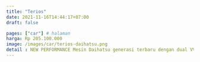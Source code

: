 ```yaml
---
title: "Terios"
date: 2021-11-16T14:44:17+07:00
draft: false

pages: ["car"] # halaman 
harga: Rp 205.100.000
image: /images/car/terios-daihatsu.png
detail : NEW PERFORMANCE Mesin Daihatsu generasi terbaru dengan dual VVT-I 1.5L yang efisien serta mudah dalam perawatannya. Daihatsu All New Terios hadir dengan interior yang elegant dan memiliki fitur-fitur canggih di dalamnya. Nikmati dan rasakan fiturnya.
---
```


